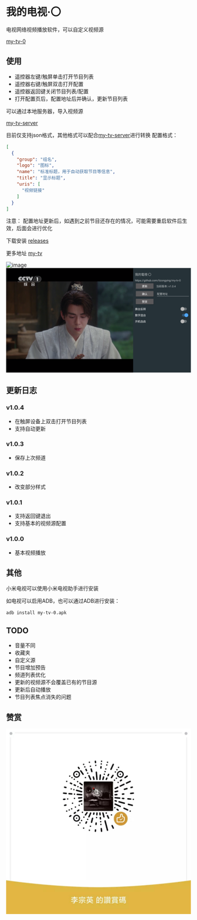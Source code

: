# 我的电视·〇

电视网络视频播放软件，可以自定义视频源

[my-tv-0](https://github.com/lizongying/my-tv-0)

## 使用

* 遥控器左键/触屏单击打开节目列表
* 遥控器右键/触屏双击打开配置
* 遥控器返回键关闭节目列表/配置
* 打开配置页后，配置地址后并确认，更新节目列表

可以通过本地服务器，导入视频源

[my-tv-server](https://github.com/lizongying/my-tv-server)

目前仅支持json格式，其他格式可以配合[my-tv-server](https://github.com/lizongying/my-tv-server)进行转换
配置格式：

```json
[
  {
    "group": "组名",
    "logo": "图标",
    "name": "标准标题，用于自动获取节目等信息",
    "title": "显示标题",
    "uris": [
      "视频链接"
    ]
  }
]
```

注意：
配置地址更新后，如遇到之前节目还存在的情况，可能需要重启软件后生效，后面会进行优化

下载安装 [releases](https://github.com/lizongying/my-tv-0/releases/)

更多地址 [my-tv](https://lyrics.run/my-tv-0.html)

![image](./screenshots/img.png)
![image](./screenshots/img_1.png)

## 更新日志

### v1.0.4

* 在触屏设备上双击打开节目列表
* 支持自动更新

### v1.0.3

* 保存上次频道

### v1.0.2

* 改变部分样式

### v1.0.1

* 支持返回键退出
* 支持基本的视频源配置

### v1.0.0

* 基本视频播放

## 其他

小米电视可以使用小米电视助手进行安装

如电视可以启用ADB，也可以通过ADB进行安装：

```shell
adb install my-tv-0.apk
```

## TODO

* 音量不同
* 收藏夹
* 自定义源
* 节目增加预告
* 频道列表优化
* 更新的视频源不会覆盖已有的节目源
* 更新后自动播放
* 节目列表焦点消失的问题

## 赞赏

![image](./screenshots/appreciate.jpeg)